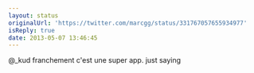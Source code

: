 ```yaml
---
layout: status
originalUrl: 'https://twitter.com/marcgg/status/331767057655934977'
isReply: true
date: 2013-05-07 13:46:45
---
```


@_kud franchement c'est une super app. just saying
